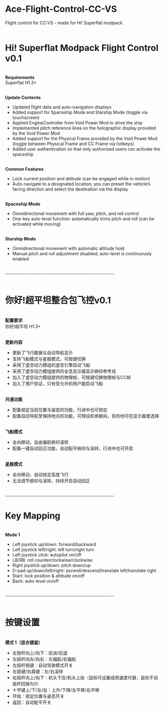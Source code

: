 # Ace-Flight-Control-CC-VS
Flight control for CC:VS - made for Hi! Superflat modpack<br/><br/>

# Hi! Superflat Modpack Flight Control v0.1

<br/>**Requirements**<br/>
Superflat H1.3+

<br/>**Update Contents**

- Updated flight data and auto-navigation displays
- Added support for Spaceship Mode and Starship Mode (toggle via touchscreen)
- Applied EngineController from Void Power Mod to drive the ship
- Implemented pitch reference lines on the holographic display provided by the Void Power Mod
- Added support for the Physical Frame provided by the Void Power Mod (toggle between Physical Frame and CC Frame via hotkeys)
- Added user authentication so that only authorized users can activate the spaceship

<br/>**Common Features**
  
- Lock current position and attitude (can be engaged while in motion)
- Auto-navigate to a designated location; you can preset the vehicle’s facing direction and select the destination via the display

<br/>**Spaceship Mode**
  
- Omnidirectional movement with full yaw, pitch, and roll control
- One-key auto-level function: automatically trims pitch and roll (can be activated while moving)

<br/>**Starship Mode**
  
- Omnidirectional movement with automatic altitude hold
- Manual pitch and roll adjustment disabled; auto-level is continuously enabled

<br/>-------------------------------------------------------<br/><br/>

# 你好!超平坦整合包飞控v0.1

<br/>**配置要求**<br/>
你好!超平坦 H1.3+

<br/>**更新内容**

- 更新了飞行数据与自动导航显示
- 支持飞船模式与星舰模式，可按键切换
- 采用了虚空动力模组的虚空引擎启动飞船
- 采用了虚空动力模组提供的全息显示器显示俯仰参考线
- 加入了虚空动力模组提供的物理帧，可按键切换物理帧与CC帧
- 加入了用户验证，只有受允许的用户能启动飞船

<br/>**共通功能**
  
- 配备锁定当前位置与姿态的功能，行进中也可锁定
- 配备自动导航至保持地点的功能，可预设机体朝向，目的地可在显示器里选择

<br/>**飞船模式**
  
- 全向移动，自由偏航俯仰滚转
- 配备一键自动回正功能，自动配平俯仰与滚转，行进中也可开启

<br/>**星舰模式**
  
- 全向移动，自动锁定高度飞行
- 无法调节俯仰与滚转，持续开启自动回正
  
<br/>-------------------------------------------------------<br/>

# Key Mapping

<br/>**Mode 1**

- Left joystick up/down: forward/backward
- Left joystick left/right: left turn/right turn
- Left joystick click: autopilot on/off
- LB/RB: roll counterclockwise/clockwise
- Right joystick up/down: pitch down/up
- D-pad up/down/left/right: ascend/descend/translate left/translate right
- Start: lock position & attitude on/off
- Back: auto-level on/off

<br/>-------------------------------------------------------<br/><br/>

# 按键设置

<br/>**模式 1（适合键鼠）**

- 左摇杆向上/向下：前进/后退
- 左摇杆向左/向右：左偏航/右偏航
- 左摇杆按键：自动驾驶模式开关
- 左肩键/右肩键：左/右滚转
- 右摇杆向上/向下：机头下压/机头上抬（鼠标可设置成用速度代替，鼠标不动摇杆回弹为0）
- 十字键上/下/左/右：上升/下降/左平移/右平移
- 开始：锁定位置与姿态开关
- 返回：自动配平开关
